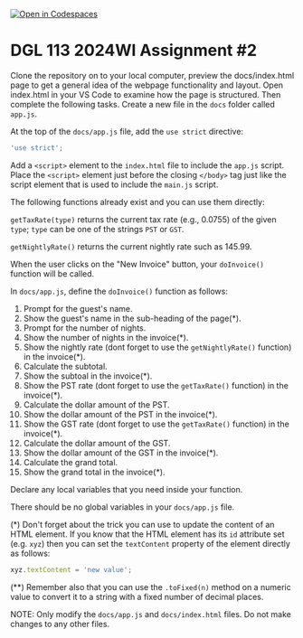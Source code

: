 [![Open in Codespaces](https://classroom.github.com/assets/launch-codespace-7f7980b617ed060a017424585567c406b6ee15c891e84e1186181d67ecf80aa0.svg)](https://classroom.github.com/open-in-codespaces?assignment_repo_id=13402909)
# DGL 113 2024WI Assignment #2

Clone the repository on to your local computer, preview the docs/index.html page to get a general idea of the webpage functionality and layout.
Open index.html in your VS Code to examine how the page is structured. Then complete the following tasks.
Create a new file in the `docs` folder called `app.js`.

At the top of the `docs/app.js` file, add the `use strict` directive:

```javascript
'use strict';
```

Add a `<script>` element to the `index.html` file to include the `app.js` script.
Place the `<script>` element just before the closing `</body>` tag just like
the script element that is used to include the `main.js` script.

The following functions already exist and you can use them directly:

`getTaxRate(type)` returns the current tax rate (e.g., 0.0755) of the given `type`; `type`
can be one of the strings `PST` or `GST`.

`getNightlyRate()` returns the current nightly rate such as 145.99.

When the user clicks on the "New Invoice" button,
your `doInvoice()` function will be called.

In `docs/app.js`, define the `doInvoice()` function as follows:

1. Prompt for the guest's name.
1. Show the guest's name in the sub-heading of the page(\*).
1. Prompt for the number of nights.
1. Show the number of nights in the invoice(\*).
1. Show the nightly rate (dont forget to use the `getNightlyRate()`
   function) in the invoice(\*).
1. Calculate the subtotal.
1. Show the subtoal in the invoice(\*).
1. Show the PST rate (dont forget to use the `getTaxRate()`
   function) in the invoice(\*).
1. Calculate the dollar amount of the PST.
1. Show the dollar amount of the PST in the invoice(\*).
1. Show the GST rate (dont forget to use the `getTaxRate()`
   function) in the invoice(\*).
1. Calculate the dollar amount of the GST.
1. Show the dollar amount of the GST in the invoice(\*).
1. Calculate the grand total.
1. Show the grand total in the invoice(\*).

Declare any local variables that you need inside your function.

There should be no global variables in your `docs/app.js` file.

(\*) Don't forget about the trick you can use to update
the content of an HTML element. If you know that the HTML
element has its `id` attribute set (e.g. `xyz`) then
you can set the `textContent` property of the element
directly as follows:

```javascript
xyz.textContent = 'new value';
```

(\*\*) Remember also that you can use the `.toFixed(n)` method
on a numeric value to convert it to a string with
a fixed number of decimal places.

NOTE: Only modify the `docs/app.js` and `docs/index.html` files. Do not make changes to any other files.
